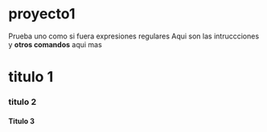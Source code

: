 # proyecto1
Prueba uno
como si fuera expresiones regulares
Aqui son las intruccciones y **otros comandos** aqui mas 
# titulo 1
### titulo 2
#### Titulo 3
